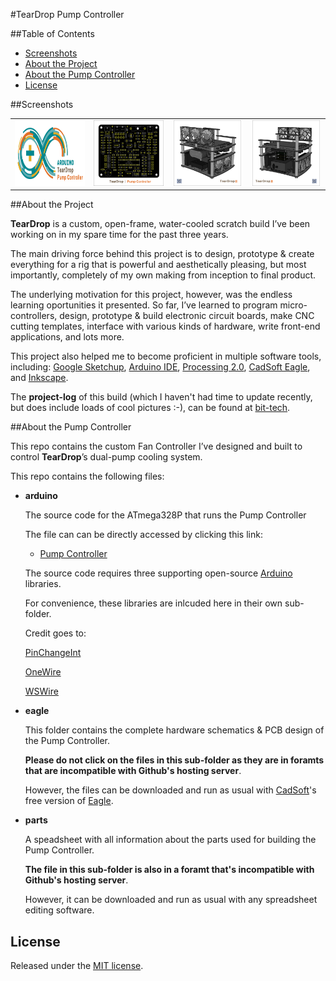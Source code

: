 #TearDrop Pump Controller

##Table of Contents

* [Screenshots](#screenshots)
* [About the Project](#about-the-project)
* [About the Pump Controller](#about-the-pump-controller)
* [License](#license)


##Screenshots

<table>
	<tr>
		<td align="center" width=25% >
			<a href="https://raw.githubusercontent.com/nadavmatalon/TearDrop_Pump_Controller/master/images/TDPC_Arduino.jpg">
				<img src="images/TDPC_Arduino.jpg" height="105px" />
			</a>
		</td>
		<td align="center" width=25% >
			<a href="https://raw.githubusercontent.com/nadavmatalon/TearDrop_Pump_Controller/master/images/TDPC_PCB.jpg">
				<img src="images/TDPC_PCB.jpg" height="105px" />
			</a>
		</td>
		<td align="center" width=25% >
			<a href="https://raw.githubusercontent.com/nadavmatalon/TearDrop_Pump_Controller/master/images/TearDrop_1.jpg">
				<img src="images/TearDrop_1.jpg" height="105px" />
			</a>
		</td>
		<td align="center" width=25% >
			<a href="https://raw.githubusercontent.com/nadavmatalon/TearDrop_Pump_Controller/master/images/TearDrop_2.jpg">
				<img src="images/TearDrop_2.jpg" height="105px" />
			</a>
		</td>
	</tr>
</table>


##About the Project
 
__TearDrop__ is a custom, open-frame, water-cooled scratch build I’ve been working on 
in my spare time for the past three years.
 
The main driving force behind this project is to design, prototype & create everything for 
a rig that is powerful and aesthetically pleasing, but most importantly, completely of 
my own making from inception to final product.
 
The underlying motivation for this project, however, was the endless learning oportunities
it presented. So far, I’ve learned to program micro-controllers, design, prototype & 
build electronic circuit boards, make CNC cutting templates, interface with various kinds
of hardware, write front-end applications, and lots more.

This project also helped me to become proficient in multiple software tools, including: 
[Google Sketchup](http://www.sketchup.com/), 
[Arduino IDE](http://www.arduino.cc/), [Processing 2.0](http://processing.org/), 
[CadSoft Eagle](http://www.cadsoftusa.com/download-eagle/freeware/), 
and [Inkscape](http://www.inkscape.org/en/).
 
The __project-log__ of this build (which I haven't had time to update recently, but 
does include loads of cool pictures :-), can be found 
at [bit-tech](http://forums.bit-tech.net/showthread.php?t=234218).
 

##About the Pump Controller

This repo contains the custom Fan Controller I’ve designed and built 
to control __TearDrop__’s dual-pump cooling system.

This repo contains the following files:

* __arduino__

    The source code for the ATmega328P that runs the Pump Controller 

    The file can can be directly accessed by clicking this link:

    * [Pump Controller](arduino/TearDrop_Pump_Controller/TearDrop_Pump_Controller.ino)

	The source code requires three supporting open-source [Arduino](http://www.arduino.cc/) libraries.

	For convenience, these libraries are inlcuded here in their own sub-folder.

	Credit goes to:

	[PinChangeInt](http://playground.arduino.cc/Main/PinChangeInt)

	[OneWire](https://github.com/ntruchsess/arduino-OneWire/tree/master)

	[WSWire](https://github.com/steamfire/WSWireLib)


* __eagle__

    This folder contains the complete hardware schematics & PCB design of the Pump Controller.

    __Please do not click on the files in this sub-folder as they are in foramts that 
    are incompatible with Github's hosting server__.

    However, the files can be downloaded and run as usual with [CadSoft](http://www.cadsoftusa.com/?language=en)'s 
    free version of [Eagle](http://www.cadsoftusa.com/download-eagle/freeware/).


* __parts__

	A speadsheet with all information about the parts used for building the Pump Controller.

	__The file in this sub-folder is also in a foramt that's incompatible with Github's hosting server__.

    However, it can be downloaded and run as usual with any spreadsheet editing software.






##  License

<p>Released under the <a href="http://www.opensource.org/licenses/MIT">MIT license</a>.</p>

